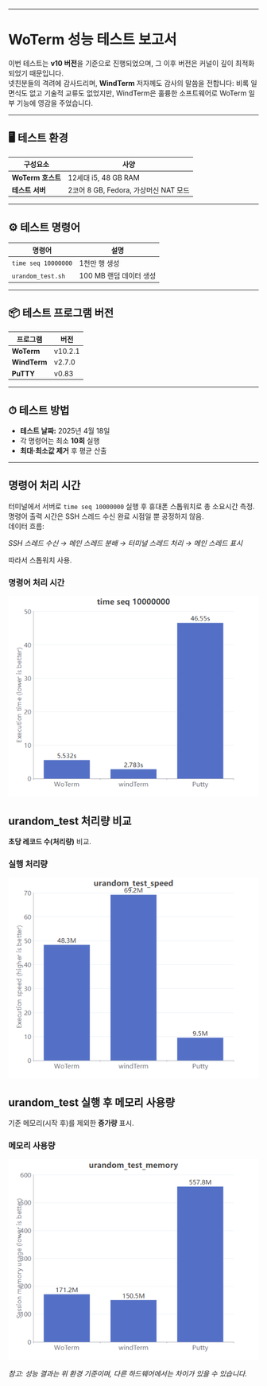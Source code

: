 
---

# WoTerm 성능 테스트 보고서

이번 테스트는 **v10 버전**을 기준으로 진행되었으며, 그 이후 버전은 커널이 깊이 최적화되었기 때문입니다.  
넷친분들의 격려에 감사드리며, **WindTerm** 저자께도 감사의 말씀을 전합니다: 비록 일면식도 없고 기술적 교류도 없었지만, WindTerm은 훌륭한 소프트웨어로 WoTerm 일부 기능에 영감을 주었습니다.

---

## 🖥 테스트 환경

| 구성요소        | 사양                              |
|-----------------|-----------------------------------|
| **WoTerm 호스트** | 12세대 i5, 48 GB RAM              |
| **테스트 서버**   | 2코어 8 GB, Fedora, 가상머신 NAT 모드 |

---

## ⚙ 테스트 명령어

| 명령어              | 설명                      |
|---------------------|---------------------------|
| `time seq 10000000` | 1천만 행 생성             |
| `urandom_test.sh`   | 100 MB 랜덤 데이터 생성   |

---

## 📦 테스트 프로그램 버전

| 프로그램   | 버전    |
|------------|---------|
| **WoTerm**   | v10.2.1 |
| **WindTerm** | v2.7.0  |
| **PuTTY**    | v0.83   |

---

## ⏱ 테스트 방법

- **테스트 날짜:** 2025년 4월 18일  
- 각 명령어는 최소 **10회** 실행  
- **최대·최소값 제거** 후 평균 산출  

---

## 명령어 처리 시간

터미널에서 서버로 `time seq 10000000` 실행 후 휴대폰 스톱워치로 총 소요시간 측정.  
명령어 출력 시간은 SSH 스레드 수신 완료 시점일 뿐 공정하지 않음.  
데이터 흐름:

*SSH 스레드 수신 → 메인 스레드 분배 → 터미널 스레드 처리 → 메인 스레드 표시*

따라서 스톱워치 사용.  

### 명령어 처리 시간
![](timeseq1.png)  


## urandom_test 처리량 비교

**초당 레코드 수(처리량)** 비교.  

### 실행 처리량
![](urandom_test_speed.png)  


## urandom_test 실행 후 메모리 사용량

기준 메모리(시작 후)를 제외한 **증가량** 표시.  

### 메모리 사용량
![](urandom_test_memory.png)  


*참고: 성능 결과는 위 환경 기준이며, 다른 하드웨어에서는 차이가 있을 수 있습니다.*